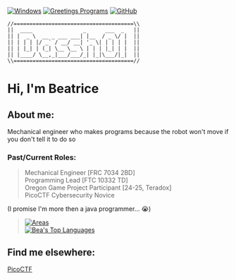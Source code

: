 [![Windows](https://badgen.net/badge/icon/windows?icon=windows&label)](https://microsoft.com/windows/) [![Greetings Programs](https://img.shields.io/badge/Greetings-Program-blue.svg)](https://en.wikipedia.org/wiki/Tron) [![GitHub](https://img.shields.io/badge/--181717?logo=github&logoColor=ffffff)](https://github.com/)
```
//======================================\\
||  ____                _      ___  _   ||
|| |  _ \  __ _ ___ ___| |__  / _ \/ |  ||
|| | | | |/ _` / __/ __| '_ \| | | | |  ||
|| | |_| | (_| \__ \__ \ | | | |_| | |  ||
|| |____/ \__,_|___/___/_| |_|\___/|_|  ||
\\======================================//
```
# Hi, I'm Beatrice
## About me:
Mechanical engineer who makes programs because the robot won't move if you don't tell it to do so
### Past/Current Roles:
> Mechanical Engineer [FRC 7034 2BD] \
> Programming Lead [FTC 10332 TD] \
> Oregon Game Project Participant [24-25, Teradox] \
> PicoCTF Cybersecurity Novice 

(I promise I'm more then a java programmer... :sob:)
> [![Areas](https://skillicons.dev/icons?i=idea,cpp,java,py,lua,js)](https://skillicons.dev) \
> [![Bea's Top Languages](https://github-readme-stats.vercel.app/api/top-langs/?username=Dassh01&theme=blue-green)](https://github.com/anuraghazra/github-readme-stats)


## Find me elsewhere:
[PicoCTF](https://play.picoctf.org/users/Dassh02)
